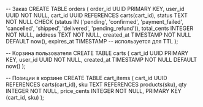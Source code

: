 -- Заказ
CREATE TABLE orders (
    order_id      UUID PRIMARY KEY,
    user_id       UUID NOT NULL,
    cart_id       UUID REFERENCES carts(cart_id),
    status        TEXT NOT NULL CHECK (status IN ('pending', 'confirmed', 'payment_failed', 'cancelled', 'shipped', 'delivered', 'pending_refund')),
    total_cents   INTEGER NOT NULL,
    address       TEXT NOT NULL,
    created_at    TIMESTAMP NOT NULL DEFAULT now(),
    expires_at    TIMESTAMP -- используется для TTL
);

-- Корзина пользователя
CREATE TABLE carts (
    cart_id       UUID PRIMARY KEY,
    user_id       UUID NOT NULL,
    created_at    TIMESTAMP NOT NULL DEFAULT now()
);

-- Позиции в корзине
CREATE TABLE cart_items (
    cart_id       UUID REFERENCES carts(cart_id),
    sku           TEXT REFERENCES products(sku),
    qty           INTEGER NOT NULL,
    price_cents   INTEGER NOT NULL,
    PRIMARY KEY (cart_id, sku)
);